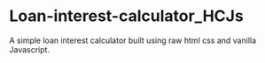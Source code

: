 # Loan-interest-calculator_HCJs
A simple loan interest calculator built using raw html css and vanilla Javascript.
